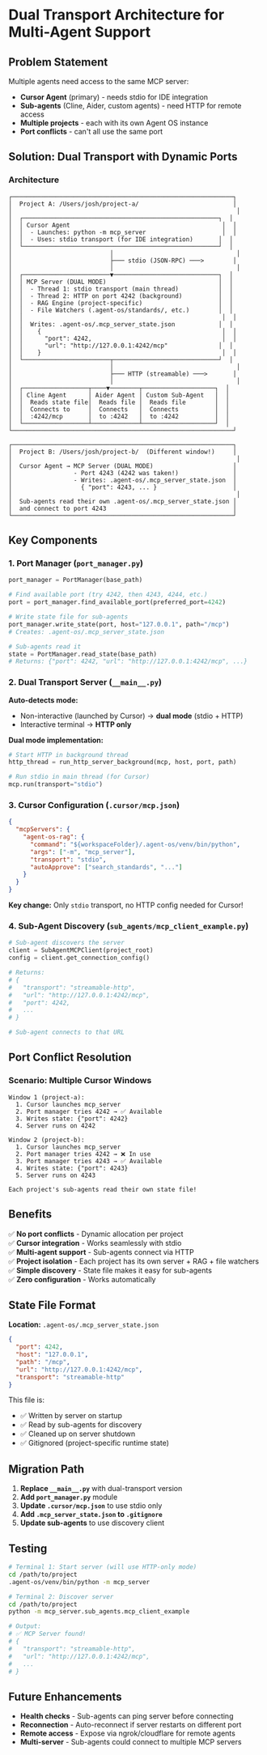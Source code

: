 # Dual Transport Architecture for Multi-Agent Support

## Problem Statement

Multiple agents need access to the same MCP server:
- **Cursor Agent** (primary) - needs stdio for IDE integration
- **Sub-agents** (Cline, Aider, custom agents) - need HTTP for remote access
- **Multiple projects** - each with its own Agent OS instance
- **Port conflicts** - can't all use the same port

## Solution: Dual Transport with Dynamic Ports

### Architecture

```
┌─────────────────────────────────────────────────────────────┐
│  Project A: /Users/josh/project-a/                          │
│                                                              │
│  ┌──────────────────────────────────────────────────────┐  │
│  │ Cursor Agent                                          │  │
│  │  - Launches: python -m mcp_server                     │  │
│  │  - Uses: stdio transport (for IDE integration)       │  │
│  └──────────────────────────────────────────────────────┘  │
│                           │                                  │
│                           ├─── stdio (JSON-RPC) ───>        │
│                           │                                  │
│  ┌────────────────────────▼─────────────────────────────┐  │
│  │ MCP Server (DUAL MODE)                               │  │
│  │  - Thread 1: stdio transport (main thread)           │  │
│  │  - Thread 2: HTTP on port 4242 (background)          │  │
│  │  - RAG Engine (project-specific)                     │  │
│  │  - File Watchers (.agent-os/standards/, etc.)        │  │
│  │                                                       │  │
│  │  Writes: .agent-os/.mcp_server_state.json            │  │
│  │    {                                                  │  │
│  │      "port": 4242,                                    │  │
│  │      "url": "http://127.0.0.1:4242/mcp"              │  │
│  │    }                                                  │  │
│  └────────────────────────┬─────────────────────────────┘  │
│                           │                                  │
│                           ├─── HTTP (streamable) ───>       │
│                           │                                  │
│  ┌──────────────────┬────▼────────┬────────────────────┐  │
│  │ Cline Agent      │ Aider Agent │ Custom Sub-Agent   │  │
│  │  Reads state file│  Reads file │  Reads file        │  │
│  │  Connects to     │  Connects   │  Connects          │  │
│  │  :4242/mcp       │  to :4242   │  to :4242          │  │
│  └──────────────────┴─────────────┴────────────────────┘  │
└─────────────────────────────────────────────────────────────┘

┌─────────────────────────────────────────────────────────────┐
│  Project B: /Users/josh/project-b/  (Different window!)     │
│                                                              │
│  Cursor Agent → MCP Server (DUAL MODE)                      │
│                 - Port 4243 (4242 was taken!)               │
│                 - Writes: .agent-os/.mcp_server_state.json  │
│                   { "port": 4243, ... }                     │
│                                                              │
│  Sub-agents read their own .agent-os/.mcp_server_state.json │
│  and connect to port 4243                                   │
└─────────────────────────────────────────────────────────────┘
```

## Key Components

### 1. Port Manager (`port_manager.py`)

```python
port_manager = PortManager(base_path)

# Find available port (try 4242, then 4243, 4244, etc.)
port = port_manager.find_available_port(preferred_port=4242)

# Write state file for sub-agents
port_manager.write_state(port, host="127.0.0.1", path="/mcp")
# Creates: .agent-os/.mcp_server_state.json

# Sub-agents read it
state = PortManager.read_state(base_path)
# Returns: {"port": 4242, "url": "http://127.0.0.1:4242/mcp", ...}
```

### 2. Dual Transport Server (`__main__.py`)

**Auto-detects mode:**
- Non-interactive (launched by Cursor) → **dual mode** (stdio + HTTP)
- Interactive terminal → **HTTP only**

**Dual mode implementation:**
```python
# Start HTTP in background thread
http_thread = run_http_server_background(mcp, host, port, path)

# Run stdio in main thread (for Cursor)
mcp.run(transport="stdio")
```

### 3. Cursor Configuration (`.cursor/mcp.json`)

```json
{
  "mcpServers": {
    "agent-os-rag": {
      "command": "${workspaceFolder}/.agent-os/venv/bin/python",
      "args": ["-m", "mcp_server"],
      "transport": "stdio",
      "autoApprove": ["search_standards", "..."]
    }
  }
}
```

**Key change:** Only `stdio` transport, no HTTP config needed for Cursor!

### 4. Sub-Agent Discovery (`sub_agents/mcp_client_example.py`)

```python
# Sub-agent discovers the server
client = SubAgentMCPClient(project_root)
config = client.get_connection_config()

# Returns:
# {
#   "transport": "streamable-http",
#   "url": "http://127.0.0.1:4242/mcp",
#   "port": 4242,
#   ...
# }

# Sub-agent connects to that URL
```

## Port Conflict Resolution

### Scenario: Multiple Cursor Windows

```
Window 1 (project-a):
  1. Cursor launches mcp_server
  2. Port manager tries 4242 → ✅ Available
  3. Writes state: {"port": 4242}
  4. Server runs on 4242

Window 2 (project-b):
  1. Cursor launches mcp_server
  2. Port manager tries 4242 → ❌ In use
  3. Port manager tries 4243 → ✅ Available
  4. Writes state: {"port": 4243}
  5. Server runs on 4243

Each project's sub-agents read their own state file!
```

## Benefits

✅ **No port conflicts** - Dynamic allocation per project  
✅ **Cursor integration** - Works seamlessly with stdio  
✅ **Multi-agent support** - Sub-agents connect via HTTP  
✅ **Project isolation** - Each project has its own server + RAG + file watchers  
✅ **Simple discovery** - State file makes it easy for sub-agents  
✅ **Zero configuration** - Works automatically  

## State File Format

**Location:** `.agent-os/.mcp_server_state.json`

```json
{
  "port": 4242,
  "host": "127.0.0.1",
  "path": "/mcp",
  "url": "http://127.0.0.1:4242/mcp",
  "transport": "streamable-http"
}
```

This file is:
- ✅ Written by server on startup
- ✅ Read by sub-agents for discovery
- ✅ Cleaned up on server shutdown
- ✅ Gitignored (project-specific runtime state)

## Migration Path

1. **Replace `__main__.py`** with dual-transport version
2. **Add `port_manager.py`** module
3. **Update `.cursor/mcp.json`** to use stdio only
4. **Add `.mcp_server_state.json` to `.gitignore`**
5. **Update sub-agents** to use discovery client

## Testing

```bash
# Terminal 1: Start server (will use HTTP-only mode)
cd /path/to/project
.agent-os/venv/bin/python -m mcp_server

# Terminal 2: Discover server
cd /path/to/project
python -m mcp_server.sub_agents.mcp_client_example

# Output:
# ✅ MCP Server found!
# {
#   "transport": "streamable-http",
#   "url": "http://127.0.0.1:4242/mcp",
#   ...
# }
```

## Future Enhancements

- **Health checks** - Sub-agents can ping server before connecting
- **Reconnection** - Auto-reconnect if server restarts on different port
- **Remote access** - Expose via ngrok/cloudflare for remote agents
- **Multi-server** - Sub-agents could connect to multiple MCP servers

